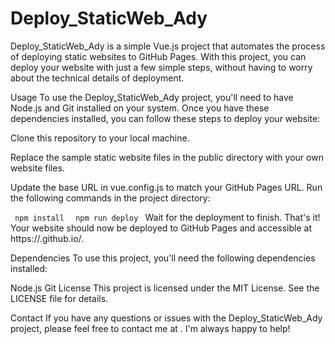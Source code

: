 # Deploy_StaticWeb_Ady

Deploy_StaticWeb_Ady is a simple Vue.js project that automates the process of deploying static websites to GitHub Pages. With this project, you can deploy your website with just a few simple steps, without having to worry about the technical details of deployment.

Usage
To use the Deploy_StaticWeb_Ady project, you'll need to have Node.js and Git installed on your system. Once you have these dependencies installed, you can follow these steps to deploy your website:

Clone this repository to your local machine.

Replace the sample static website files in the public directory with your own website files.

Update the base URL in vue.config.js to match your GitHub Pages URL.
Run the following commands in the project directory:

<code> npm install </code>
<code> npm run deploy </code>
Wait for the deployment to finish.
That's it! Your website should now be deployed to GitHub Pages and accessible at https://<username>.github.io/<repository>.

Dependencies
To use this project, you'll need the following dependencies installed:

Node.js
Git
License
This project is licensed under the MIT License. See the LICENSE file for details.

Contact
If you have any questions or issues with the Deploy_StaticWeb_Ady project, please feel free to contact me at <insert contact details here>. I'm always happy to help!
